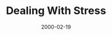 ---
layout: message
category: message
series: "Loving Mondays"
title: "Dealing With Stress "
date: 2000-02-19
audio-description: "What does God have to say about work, and how is it supposed to be? "
audio: ""
audio-title: "Dealing With Stress "
audio-duration: "&#58;"
---